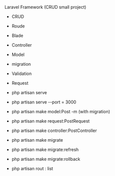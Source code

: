 Laravel Framework (CRUD small project)


- CRUD

- Roude

- Blade 

- Controller

- Model

- migration

- Validation 

- Request 



- php artisan serve 

- php artisan serve --port = 3000 

- php artisan make model:Post -m (with migration)

- php artisan make request:PostRequest

- php artisan make controller:PostController

- php artisan make migrate

- php artisan make migrate:refresh

- php artisan make migrate:rollback

- php artisan rout : list


